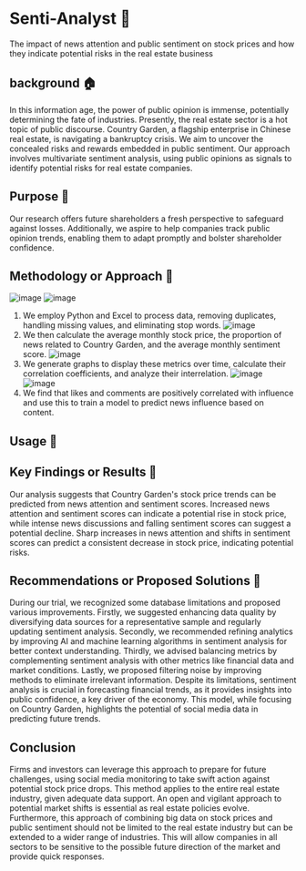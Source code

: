 # Senti-Analyst :rocket:
The impact of news attention and public sentiment on stock prices and how they indicate potential risks in the real estate business
## background :house:
In this information age, the power of public opinion is immense, potentially determining the fate of industries. Presently, the real estate sector is a hot topic of public discourse. Country Garden, a flagship enterprise in Chinese real estate, is navigating a bankruptcy crisis. We aim to uncover the concealed risks and rewards embedded in public sentiment. Our approach involves multivariate sentiment analysis, using public opinions as signals to identify potential risks for real estate companies.
## Purpose :dart:
Our research offers future shareholders a fresh perspective to safeguard against losses. Additionally, we aspire to help companies track public opinion trends, enabling them to adapt promptly and bolster shareholder confidence.
## Methodology or Approach :rainbow:
![image](https://github.com/BerryHLR/Senti-Analyst/assets/129359676/a552c2f0-ea56-4b84-be66-ed634a20e3ec)
![image](https://github.com/BerryHLR/Senti-Analyst/assets/129359676/2e45457d-ccbc-46f0-8c65-3ceb40ceb7d3)
1. We employ Python and Excel to process data, removing duplicates, handling missing values, and eliminating stop words.
![image](https://github.com/BerryHLR/Senti-Analyst/assets/129359676/2691f512-4653-4621-8b1f-6671e2ca1500)
2. We then calculate the average monthly stock price, the proportion of news related to Country Garden, and the average monthly sentiment score.
![image](https://github.com/BerryHLR/Senti-Analyst/assets/129359676/2c15ec3a-3bc4-458a-9352-7febcf6e74d5)
3. We generate graphs to display these metrics over time, calculate their correlation coefficients, and analyze their interrelation.
![image](https://github.com/BerryHLR/Senti-Analyst/assets/129359676/669bc690-6219-440a-9b71-1e439896853d)
![image](https://github.com/BerryHLR/Senti-Analyst/assets/129359676/1beb3a90-3fd8-4b3c-b74f-cfdabba9e065)
4. We find that likes and comments are positively correlated with influence and use this to train a model to predict news influence based on content.
## Usage :star2:

## Key Findings or Results :triangular_flag_on_post:
Our analysis suggests that Country Garden's stock price trends can be predicted from news attention and sentiment scores. Increased news attention and sentiment scores can indicate a potential rise in stock price, while intense news discussions and falling sentiment scores can suggest a potential decline. Sharp increases in news attention and shifts in sentiment scores can predict a consistent decrease in stock price, indicating potential risks.
## Recommendations or Proposed Solutions :memo:
During our trial, we recognized some database limitations and proposed various improvements. Firstly, we suggested enhancing data quality by diversifying data sources for a representative sample and regularly updating sentiment analysis. Secondly, we recommended refining analytics by improving AI and machine learning algorithms in sentiment analysis for better context understanding. Thirdly, we advised balancing metrics by complementing sentiment analysis with other metrics like financial data and market conditions. Lastly, we proposed filtering noise by improving methods to eliminate irrelevant information.
Despite its limitations, sentiment analysis is crucial in forecasting financial trends, as it provides insights into public confidence, a key driver of the economy. This model, while focusing on Country Garden, highlights the potential of social media data in predicting future trends.
## Conclusion
Firms and investors can leverage this approach to prepare for future challenges, using social media monitoring to take swift action against potential stock price drops. This method applies to the entire real estate industry, given adequate data support. An open and vigilant approach to potential market shifts is essential as real estate policies evolve.
Furthermore, this approach of combining big data on stock prices and public sentiment should not be limited to the real estate industry but can be extended to a wider range of industries. This will allow companies in all sectors to be sensitive to the possible future direction of the market and provide quick responses.
